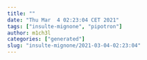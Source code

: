 ```yaml
---
title: ""
date: "Thu Mar  4 02:23:04 CET 2021"
tags: ["insulte-mignone", "pipotron"]
author: m1ch3l
categories: ["generated"]
slug: "insulte-mignone/2021-03-04-02:23:04"
---
```



